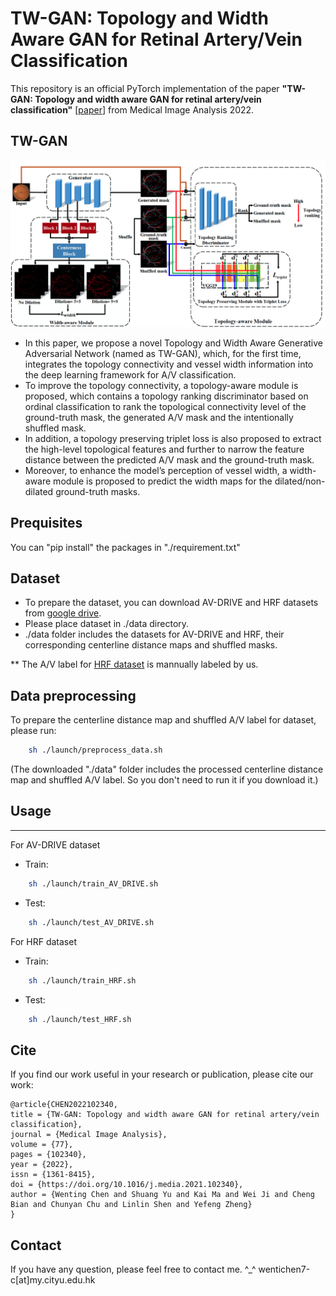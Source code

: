 # TW-GAN: Topology and Width Aware GAN for Retinal Artery/Vein Classification
This repository is an official PyTorch implementation of the paper **"TW-GAN: Topology and width aware GAN for retinal artery/vein classification"** [[paper](https://www.sciencedirect.com/science/article/abs/pii/S1361841521003856)] from Medical Image Analysis 2022.


## TW-GAN

<div align=center><img width="600" src=./figs/architecture.png></div>

* In this paper, we propose a novel Topology and Width Aware Generative Adversarial Network (named as TW-GAN), which, for the first time, integrates the topology connectivity and vessel width information into the deep learning framework for A/V classification.
* To improve the topology connectivity, a topology-aware module is proposed, which contains a topology ranking discriminator based on ordinal classification to rank the topological connectivity level of the ground-truth mask, the generated A/V mask and the intentionally shuffled mask. 
* In addition, a topology preserving triplet loss is also proposed to extract the high-level topological features and further to narrow the feature distance between the predicted A/V mask and the ground-truth mask. 
* Moreover, to enhance the model’s perception of vessel width, a width-aware module is proposed to predict the width maps for the dilated/non-dilated ground-truth masks.

## Prequisites
You can "pip install" the packages in "./requirement.txt"

## Dataset
* To prepare the dataset, you can download AV-DRIVE and HRF datasets from [google drive](https://drive.google.com/drive/folders/1mMkKJ3fpwamf1TVwym9IsZm9f8c6uHnf?usp=sharing). 
* Please place dataset in ./data directory.
* ./data folder includes the datasets for AV-DRIVE and HRF, their corresponding centerline distance maps and shuffled masks.

** The A/V label for [HRF dataset](https://drive.google.com/drive/folders/1Uluvc8Cib-acddIkj4Mk5o49U9t7ps60?usp=sharing) is mannually labeled by us.<br/>

## Data preprocessing
To prepare the centerline distance map and shuffled A/V label for dataset, please run:
```bash
    sh ./launch/preprocess_data.sh
```
(The downloaded "./data" folder includes the processed centerline distance map and shuffled A/V label. So you don't need to run it if you download it.)

## Usage
----------
For AV-DRIVE dataset
* Train:
```bash
    sh ./launch/train_AV_DRIVE.sh
```
* Test:
```bash
    sh ./launch/test_AV_DRIVE.sh
```
For HRF dataset
* Train:
```bash
    sh ./launch/train_HRF.sh
```
* Test:
```bash
    sh ./launch/test_HRF.sh
```

## Cite
If you find our work useful in your research or publication, please cite our work:
```
@article{CHEN2022102340,
title = {TW-GAN: Topology and width aware GAN for retinal artery/vein classification},
journal = {Medical Image Analysis},
volume = {77},
pages = {102340},
year = {2022},
issn = {1361-8415},
doi = {https://doi.org/10.1016/j.media.2021.102340},
author = {Wenting Chen and Shuang Yu and Kai Ma and Wei Ji and Cheng Bian and Chunyan Chu and Linlin Shen and Yefeng Zheng}
}
```

## Contact

If you have any question, please feel free to contact me. ^_^ wentichen7-c[at]my.cityu.edu.hk




